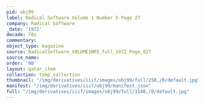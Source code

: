 ```yaml
---
pid: obj99
label: Radical Software Volume 1 Number 5 Page 27
company: Radical Software
_date: '1972'
decade: 70s
commentary:
object_type: magazine
source: RadicalSoftware_VOLUME1NR5_full_1972_Page_027
source_name:
order: '98'
layout: qatar_item
collection: temp_collection
thumbnail: "/img/derivatives/iiif/images/obj99/full/250,/0/default.jpg"
manifest: "/img/derivatives/iiif/obj99/manifest.json"
full: "/img/derivatives/iiif/images/obj99/full/1140,/0/default.jpg"
---
```

